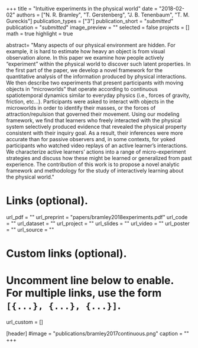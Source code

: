 +++
title = "Intuitive experiments in the physical world"
date = "2018-02-02"
authors = ["N. R. Bramley", "T. Gerstenberg",  "J. B. Tenenbaum", "T. M. Gureckis"]
publication_types = ["3"]
publication_short = "_submitted_"
publication = "_submitted_"
image_preview = ""
selected = false
projects = []
math = true
highlight = true

abstract= "Many aspects of our physical environment are hidden. For example, it is hard to estimate how heavy an object is from visual observation alone. In this paper we examine how people actively “experiment” within the physical world to discover such latent properties. In the first part of the paper, we develop a novel framework for the quantitative analysis of the information produced by physical interactions. We then describe two experiments that present participants with moving objects in “microworlds” that operate according to continuous spatiotemporal dynamics similar to everyday physics (i.e., forces of gravity, friction, etc...). Participants were asked to interact with objects in the microworlds in order to identify their masses, or the forces of attraction/repulsion that governed their movement. Using our modeling framework, we find that learners who freely interacted with the physical system selectively produced evidence that revealed the physical property consistent with their inquiry goal. As a result, their inferences were more accurate than for passive observers and, in some contexts, for yoked participants who watched video replays of an active learner’s interactions. We characterize active learners’ actions into a range of micro-experiment strategies and discuss how these might be learned or generalized from past experience. The contribution of this work is to propose a novel analytic framework and methodology for the study of interactively learning about the physical world."

# Links (optional).
url_pdf = ""
url_preprint = "papers/bramley2018experiments.pdf"
url_code = ""
url_dataset = ""
url_project = ""
url_slides = ""
url_video = ""
url_poster = ""
url_source = ""

# Custom links (optional).
#   Uncomment line below to enable. For multiple links, use the form `[{...}, {...}, {...}]`.
url_custom = []

[header]
#image = "publications/bramley2017continuous.png"
caption = ""
+++

